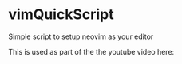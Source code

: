# vimQuickScript
Simple script to setup neovim as your editor

This is used as part of the the youtube video here: 



